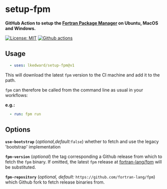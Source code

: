# setup-fpm

__GitHub Action to setup the [Fortran Package Manager](https://github.com/fortran-lang/fpm) on Ubuntu, MacOS and Windows.__

[![License: MIT](https://img.shields.io/badge/License-MIT-blue.svg)](https://opensource.org/licenses/MIT)
[![Github actions](https://github.com/LKedward/setup-fpm/workflows/.github/workflows/test-workflow.yml/badge.svg?event=push)](https://github.com/LKedward/setup-fpm/actions)


## Usage

```yaml
  - uses: lkedward/setup-fpm@v1
```

This will download the latest `fpm` version to the CI machine and add it to the path.

`fpm` can therefore be called from the command line as usual in your workflows:

__e.g.:__
```yaml
  - run: fpm run
```

## Options

__`use-bootstrap`__ (*optional,default:*`false`) whether to fetch and use the legacy 'bootstrap' implementation

__`fpm-version`__ (*optional*) the tag corresponding a Github release from which to fetch the `fpm` binary.
If omitted, the latest `fpm` release at [fortran-lang/fpm](https://github.com/fortran-lang/fpm/releases/latest) will be substituted.

__`fpm-repository`__ (*optional, default:* `https://github.com/fortran-lang/fpm`) which Github fork to fetch release binaries from.
